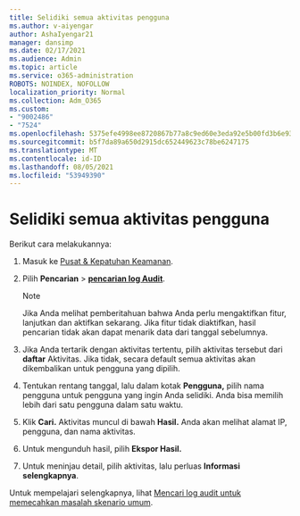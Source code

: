 ```yaml
---
title: Selidiki semua aktivitas pengguna
ms.author: v-aiyengar
author: AshaIyengar21
manager: dansimp
ms.date: 02/17/2021
ms.audience: Admin
ms.topic: article
ms.service: o365-administration
ROBOTS: NOINDEX, NOFOLLOW
localization_priority: Normal
ms.collection: Adm_O365
ms.custom:
- "9002486"
- "7524"
ms.openlocfilehash: 5375efe4998ee8720867b77a8c9ed60e3eda92e5b00fd3b6e93c0afab09fec2b
ms.sourcegitcommit: b5f7da89a650d2915dc652449623c78be6247175
ms.translationtype: MT
ms.contentlocale: id-ID
ms.lasthandoff: 08/05/2021
ms.locfileid: "53949390"
---
```

# <a name="investigate-all-the-users-activities"></a>Selidiki semua aktivitas pengguna

Berikut cara melakukannya:

1. Masuk ke [Pusat & Kepatuhan Keamanan](https://go.microsoft.com/fwlink/p/?linkid=2077143).
1. Pilih **Pencarian**  >  **[pencarian log Audit](https://go.microsoft.com/fwlink/?linkid=2103759)**.
    > [!NOTE]
    > Jika Anda melihat pemberitahuan bahwa Anda perlu mengaktifkan fitur, lanjutkan dan aktifkan sekarang. Jika fitur tidak diaktifkan, hasil pencarian tidak akan dapat menarik data dari tanggal sebelumnya.

1. Jika Anda tertarik dengan aktivitas tertentu, pilih aktivitas tersebut dari **daftar** Aktivitas. Jika tidak, secara default semua aktivitas akan dikembalikan untuk pengguna yang dipilih.
1. Tentukan rentang tanggal, lalu dalam kotak **Pengguna,** pilih nama pengguna untuk pengguna yang ingin Anda selidiki. Anda bisa memilih lebih dari satu pengguna dalam satu waktu.
1. Klik **Cari.** Aktivitas muncul di bawah **Hasil.** Anda akan melihat alamat IP, pengguna, dan nama aktivitas.
1. Untuk mengunduh hasil, pilih **Ekspor Hasil.**
1. Untuk meninjau detail, pilih aktivitas, lalu perluas **Informasi selengkapnya**.

Untuk mempelajari selengkapnya, lihat [Mencari log audit untuk memecahkan masalah skenario umum](https://go.microsoft.com/fwlink/?linkid=2103944).